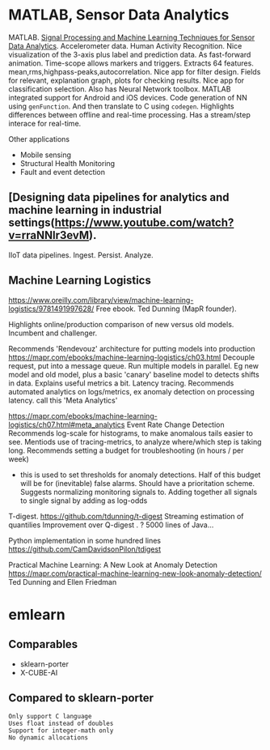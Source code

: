 
# MATLAB, Sensor Data Analytics

MATLAB. [Signal Processing and Machine Learning Techniques for Sensor Data Analytics](https://www.youtube.com/watch?v=GZ3KUPqA1JM).
Accelerometer data. Human Activity Recognition.
Nice visualization of the 3-axis plus label and prediction data.
As fast-forward animation. Time-scope allows markers and triggers.
Extracts 64 features. mean,rms,highpass-peaks,autocorrelation.
Nice app for filter design. Fields for relevant, explanation graph, plots for checking results. 
Nice app for classification selection. 
Also has Neural Network toolbox.
MATLAB integrated support for Android and iOS devices.
Code generation of NN using `genFunction`. And then translate to C using `codegen`.
Highlights differences between offline and real-time processing.
Has a stream/step interace for real-time.

Other applications

- Mobile sensing
- Structural Health Monitoring
- Fault and event detection


## [Designing data pipelines for analytics and machine learning in industrial settings(https://www.youtube.com/watch?v=rraNNlr3evM).
IIoT data pipelines.
Ingest. Persist. Analyze.


## Machine Learning Logistics
https://www.oreilly.com/library/view/machine-learning-logistics/9781491997628/
Free ebook.
Ted Dunning (MapR founder).

Highlights online/production comparison of
new versus old models. Incumbent and challenger.

Recommends 'Rendevouz' architecture for putting models into production
https://mapr.com/ebooks/machine-learning-logistics/ch03.html
Decouple request, put into a message queue.
Run multiple models in parallel. Eg new model and old model, plus
a basic 'canary' baseline model to detects shifts in data.
Explains useful metrics a bit. Latency tracing.
Recommends automated analytics on logs/metrics,
ex anomaly detection on processing latency.
call this 'Meta Analytics'

https://mapr.com/ebooks/machine-learning-logistics/ch07.html#meta_analytics
Event Rate Change Detection
Recommends log-scale for histograms, to make anomalous tails easier to see.
Mentiods use of tracing-metrics, to analyze where/which step is taking long.
Recommends setting a budget for troubleshooting (in hours / per week)
- this is used to set thresholds for anomaly detections.
Half of this budget will be for (inevitable) false alarms.
Should have a prioritation scheme.
Suggests normalizing monitoring signals to.
Adding together all signals to single signal by adding as log-odds


T-digest. 
https://github.com/tdunning/t-digest
Streaming estimation of quantilies
Improvement over Q-digest .
? 5000 lines of Java...

Python implementation in some hundred lines
https://github.com/CamDavidsonPilon/tdigest


Practical Machine Learning: A New Look at Anomaly Detection
https://mapr.com/practical-machine-learning-new-look-anomaly-detection/
Ted Dunning and Ellen Friedman


# emlearn
   
## Comparables

- sklearn-porter
- X-CUBE-AI

 
## Compared to sklearn-porter

    Only support C language
    Uses float instead of doubles
    Support for integer-math only
    No dynamic allocations






